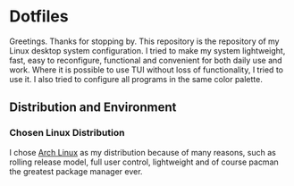 # Dotfiles

Greetings. Thanks for stopping by. This repository is the repository of my Linux
desktop system configuration. I tried to make my system lightweight, fast, easy
to reconfigure, functional and convenient for both daily use and work. Where it
is possible to use TUI without loss of functionality, I tried to use it. I also
tried to configure all programs in the same color palette.

## Distribution and Environment

### Chosen Linux Distribution

I chose [Arch Linux](https://archlinux.org/) as my distribution because of many
reasons, such as rolling release model, full user control, lightweight and of
course pacman the greatest package manager ever.
